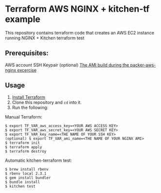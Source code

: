 # Terraform AWS NGINX + kitchen-tf example

This repository contains terraform code that creates an AWS EC2 instance running NGINX + Kitchen terraform test

## Prerequisites:
AWS account
SSH Keypair
(optional) [The AMI build during the packer-aws-nginx excercise](https://github.com/qwerty1979bg/packer2-aws-gninx)

## Usage

1. [Install Terraform](https://www.terraform.io/intro/getting-started/install.html)
2. Clone this repository and `cd` into it.
3. Run the following:

Manual Terraform:
```
$ export TF_VAR_aws_access_key=<YOUR AWS ACCESS KEY>
$ export TF_VAR_aws_secret_key=<YOUR AWS SECRET KEY>
$ export TF_VAR_key_name=<THE NAME OF YOUR SSH KEY>
(optional) $ export TF_VAR_ami_name=<THE NAME OF YOUR NGINX AMI>
$ terraform init
$ terraform apply
$ terraform destroy
```

Automatic kitchen-terraform test:
```
$ brew install rbenv
$ rbenv local 2.3.1
$ gem install bundler
$ bundle install
$ kitchen test
```
